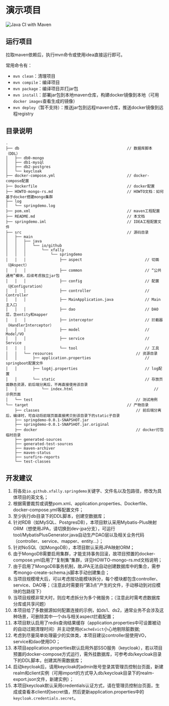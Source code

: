 # 演示项目

![Java CI with Maven](https://github.com/xfally/spring-demo/workflows/Java%20CI%20with%20Maven/badge.svg)

## 运行项目

拉取maven依赖后，执行mvn命令或使用idea直接运行即可。

常用命令有：

- `mvn clean`：清理项目
- `mvn compile`：编译项目
- `mvn package`：编译项目并打jar包
- `mvn install`：部署jar包到本地maven仓库，构建docker镜像到本地（可用`docker images`查看生成的镜像）
- `mvn deploy`（暂不支持）：推送jar包到远程maven仓库，推送docker镜像到远程registry

## 目录说明

```
.
├── db                                                // 数据库脚本（DDL）
│   ├── db0-mongo
│   ├── db1-mysql
│   ├── db2-postgres
│   └── keycloak
├── docker-compose.yml                                // docker-compose配置
├── Dockerfile                                        // docker配置
├── HOWTO-mongo-rs.md                                 // HOWTO文档：如何基于docker搭建mongo集群
├── log
│   └── springdemo.log
├── pom.xml                                           // maven工程配置
├── README.md                                         // 本文档
├── springdemo.iml                                    // IDEA工程配置文件
├── src                                               // 源码目录
│   ├── main
│   │   ├── java
│   │   │   └── io/github
│   │   │       └── xfally
│   │   │           └── springdemo
│   │   │               ├── aspect                            // 切面（@Aspect）
│   │   │               ├── common                            // “公共通用”模块，后续考虑独立jar包
│   │   │               ├── config                            // 配置（@Configuration）
│   │   │               ├── controller                        // Controller
│   │   │               ├── MainApplication.java              // Main主入口
│   │   │               ├── dao                               // DAO层，含entity和mapper
│   │   │               ├── interceptor                       // 拦截器（HandlerInterceptor）
│   │   │               ├── model                             // Model/VO
│   │   │               ├── service                           // Service
│   │   │               └── tool                              // 工具
│   │   └── resources                                     // 资源目录
│   │       ├── application.properties                        // springboot配置文件
│   │       ├── log4j.properties                              // log配置
│   │       └── static                                        // 存放页面静态资源，前后端分离后，不再直接使用该目录
│   │           └── index.html                                    // 示例页面
│   └── test                                              // 测试用例
└── target                                            // 产物目录
    ├── classes                                           // 前后端分离后，编译时，可自动将前端页面直接拷贝到该目录下的static子目录
    ├── springdemo-0.0.1-SNAPSHOT.jar
    ├── springdemo-0.0.1-SNAPSHOT.jar.original
    ├── docker                                            // docker打包临时目录
    ├── generated-sources
    ├── generated-test-sources
    ├── maven-archiver
    ├── maven-status
    ├── surefire-reports
    └── test-classes
```


## 开发建议

1. 将各处`io.github.xfally.springdemo`关键字、文件名以及包路径，修改为具体项目的英文名；
2. 根据需要裁剪或调整pom.xml、application.properties、Dockerfile、docker-compose.yml等配置文件；
3. 至少执行db目录下的DDL脚本，创建空数据库；
4. 针对RDB（如MySQL、PostgresDB），本项目默认采用Mybatis-Plus映射ORM（想使用JPA，请切换到dev-jpa分支），可运行tool/MybatisPlusGenerator.java自动生产DAO层以及相关业务代码（controller、service、mapper、entity...）；
5. 针对NoSQL（如MongoDB），本项目默认采用JPA映射ORM；
6. 由于MongoDB需要启用集群，才能支持事务回滚，故项目预置的docker-compose.yml启用了“复制集”集群，详见HOWTO-mongo-rs.md文档说明；
7. 由于启用了MongoDB事务机制，故JPA无法自动创建数据库中的集合，需参考mongo-create-schema.js脚本手动创建集合；
8. 当项目规模增大后，可以考虑按功能模块拆分，每个模块都包含controller、service、DAO等；（注意此时需要将“第3点”产生的文件，手动移动到对应模块的包路径下）
9. 当项目规模非常大时，则应考虑拆分为多个微服务；（注意此时需考虑数据库分库或共享问题）
10. 本项目给了多数据源如何配置连接的示例，如ds1、ds2，通常业务不会涉及这种场景，可删除其中一个ds与相关aspect拦截配置；
11. 本项目默认启用了redis查询结果缓存（application.properties中可设置被动的自动过期清理时间）并主动使用`@CacheEvict`小心地剔除脏数据;
12. 考虑到尽量简单处理最少的实体类，本项目建议controller层使用VO，service和dao使用DO；
13. 本项目application.properties默认启用外部SSO服务（keycloak），若以项目预置的docker-compose方式运行，需外挂数据库，可参考db/keycloak目录下的DDL脚本，创建其所需数据库；
14. 启动keycloak后，请用keycloak的admin账号登录其管理员控制台页面，新建realm和client实例（可用import的方式导入db/keycloak目录下的realm-export.json文件，新建实例）；
15. 本项目keycloak默认采用credentials认证方式，请在管理员控制台页面，生成或查看本client的secret值，然后更新application.properties中的`keycloak.credentials.secret`。

